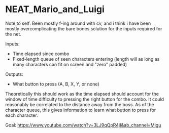# NEAT_Mario_and_Luigi

Note to self: Been mostly f-ing around with cv, and i think i have been mostly overcomplicating the bare bones solution for the inputs required for the net.

Inputs:
- Time elapsed since combo
- Fixed-length queue of seen characters entering (length will as long as many characters can fit on screen and "zero" padded)

Outputs:
- What button to press (A, B, X, Y, or none)

Theoretically this should work as the time elapsed should account for the window of time difficulty to pressing the right button for the combo. It could reasonably be correlated to the distance away from the boss. As of the character queue, this gives information to learn what button to press for each character.

Goal: https://www.youtube.com/watch?v=3LJ9qQpR4jI&ab_channel=Migu
